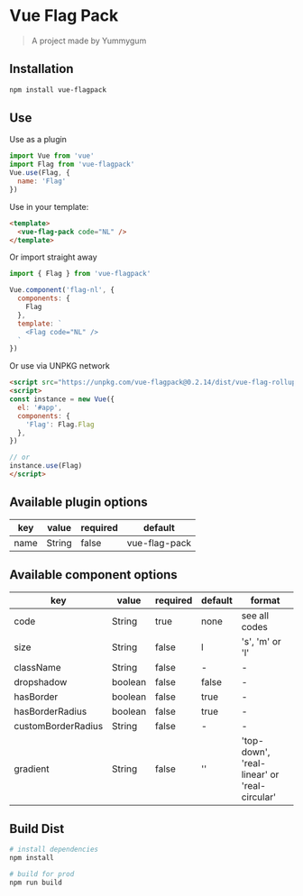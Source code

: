 # Vue Flag Pack

> A project made by Yummygum

## Installation

```bash
npm install vue-flagpack
```

## Use
Use as a plugin
```js
import Vue from 'vue'
import Flag from 'vue-flagpack'
Vue.use(Flag, {
  name: 'Flag'
})
```

Use in your template:
```html
<template>
  <vue-flag-pack code="NL" />
</template>
```

Or import straight away
```js
import { Flag } from 'vue-flagpack'

Vue.component('flag-nl', {
  components: {
    Flag
  },
  template: `
    <Flag code="NL" />
  `
})
```

Or use via UNPKG network
```html
<script src="https://unpkg.com/vue-flagpack@0.2.14/dist/vue-flag-rollup.iife.js"></script>
<script>
const instance = new Vue({
  el: '#app',
  components: {
    'Flag': Flag.Flag
  },
})

// or
instance.use(Flag)
</script>
```


## Available plugin options

| key   | value   | required | default |
|-------|-------|------|------|
| name |  String | false | vue-flag-pack |



## Available component options

| key   | value   | required | default | format |
|-------|-------|------|------|------|
| code |  String | true | none | see all codes |
| size |  String | false | l | 's', 'm' or 'l' |
| className |  String | false | - | - |
| dropshadow |  boolean | false | false | - |
| hasBorder |  boolean | false | true | - |
| hasBorderRadius | boolean | false | true | - |
| customBorderRadius |  String | false | - | - |
| gradient |  String | false | '' | 'top-down', 'real-linear' or 'real-circular' |



## Build Dist

```bash
# install dependencies
npm install

# build for prod
npm run build
```
